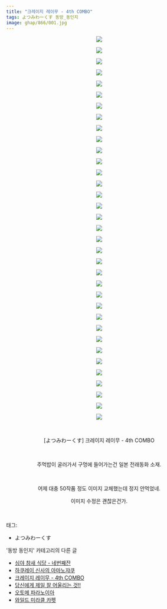 ```yaml
---
title: "크레이지 레이무 - 4th COMBO"
tags: よつみわーくす 동방_동인지
image: ghap/866/001.jpg
---
```

<div class="article">
<p style="text-align: center; clear: none; float: none;"><img src="{{ site.nasurl }}/ghap/866/001.jpg"/></p>
<p style="text-align: center; clear: none; float: none;"><img src="{{ site.nasurl }}/ghap/866/002.jpg"/></p>
<p style="text-align: center; clear: none; float: none;"><img src="{{ site.nasurl }}/ghap/866/003.jpg"/></p>
<p style="text-align: center; clear: none; float: none;"><img src="{{ site.nasurl }}/ghap/866/004.jpg"/></p>
<p style="text-align: center; clear: none; float: none;"><img src="{{ site.nasurl }}/ghap/866/005.jpg"/></p>
<p style="text-align: center; clear: none; float: none;"><img src="{{ site.nasurl }}/ghap/866/006.jpg"/></p>
<p style="text-align: center; clear: none; float: none;"><img src="{{ site.nasurl }}/ghap/866/007.jpg"/></p>
<p style="text-align: center; clear: none; float: none;"><img src="{{ site.nasurl }}/ghap/866/008.jpg"/></p>
<p style="text-align: center; clear: none; float: none;"><img src="{{ site.nasurl }}/ghap/866/009.jpg"/></p>
<p style="text-align: center; clear: none; float: none;"><img src="{{ site.nasurl }}/ghap/866/010.jpg"/></p>
<p style="text-align: center; clear: none; float: none;"><img src="{{ site.nasurl }}/ghap/866/011.jpg"/></p>
<p style="text-align: center; clear: none; float: none;"><img src="{{ site.nasurl }}/ghap/866/012.jpg"/></p>
<p style="text-align: center; clear: none; float: none;"><img src="{{ site.nasurl }}/ghap/866/013.jpg"/></p>
<p style="text-align: center; clear: none; float: none;"><img src="{{ site.nasurl }}/ghap/866/014.jpg"/></p>
<p style="text-align: center; clear: none; float: none;"><img src="{{ site.nasurl }}/ghap/866/015.jpg"/></p>
<p style="text-align: center; clear: none; float: none;"><img src="{{ site.nasurl }}/ghap/866/016.jpg"/></p>
<p style="text-align: center; clear: none; float: none;"><img src="{{ site.nasurl }}/ghap/866/017.jpg"/></p>
<p style="text-align: center; clear: none; float: none;"><img src="{{ site.nasurl }}/ghap/866/018.jpg"/></p>
<p style="text-align: center; clear: none; float: none;"><img src="{{ site.nasurl }}/ghap/866/019.jpg"/></p>
<p style="text-align: center; clear: none; float: none;"><img src="{{ site.nasurl }}/ghap/866/020.jpg"/></p>
<p style="text-align: center; clear: none; float: none;"><img src="{{ site.nasurl }}/ghap/866/021.jpg"/></p>
<p style="text-align: center; clear: none; float: none;"><img src="{{ site.nasurl }}/ghap/866/022.jpg"/></p>
<p style="text-align: center; clear: none; float: none;"><img src="{{ site.nasurl }}/ghap/866/023.jpg"/></p>
<p style="text-align: center; clear: none; float: none;"><img src="{{ site.nasurl }}/ghap/866/024.jpg"/></p>
<p style="text-align: center; clear: none; float: none;"><img src="{{ site.nasurl }}/ghap/866/025.jpg"/></p>
<p style="text-align: center; clear: none; float: none;"><img src="{{ site.nasurl }}/ghap/866/026.jpg"/></p>
<p style="text-align: center; clear: none; float: none;"><img src="{{ site.nasurl }}/ghap/866/027.jpg"/></p>
<p style="text-align: center; clear: none; float: none;"><img src="{{ site.nasurl }}/ghap/866/028.jpg"/></p>
<p style="text-align: center; clear: none; float: none;"><img src="{{ site.nasurl }}/ghap/866/029.jpg"/></p>
<p style="text-align: center; clear: none; float: none;"><img src="{{ site.nasurl }}/ghap/866/030.jpg"/></p>
<p style="text-align: center; clear: none; float: none;"><img src="{{ site.nasurl }}/ghap/866/031.jpg"/></p>
<p style="text-align: center; clear: none; float: none;"><img src="{{ site.nasurl }}/ghap/866/032.jpg"/></p>
<p style="text-align: center; clear: none; float: none;"><img src="{{ site.nasurl }}/ghap/866/033.jpg"/></p>
<p style="text-align: center; clear: none; float: none;"><img src="{{ site.nasurl }}/ghap/866/034.jpg"/></p>
<p style="text-align: center; clear: none; float: none;"><img src="{{ site.nasurl }}/ghap/866/035.jpg"/></p>
<p style="text-align: center; clear: none; float: none;"><br/></p>
<p style="text-align: center; clear: none; float: none;">[よつみわーくす] 크레이지 레이무 - 4th COMBO</p>
<p style="text-align: center; clear: none; float: none;"><br/></p>
<p style="text-align: center; clear: none; float: none;">주먹밥이 굴러가서 구멍에 들어가는건 일본 전래동화 소재.</p>
<p style="text-align: center; clear: none; float: none;"><br/></p>
<p style="text-align: center; clear: none; float: none;">어제 대충 50작품 정도 이미지 교체했는데 정지 안먹었네.</p>
<p style="text-align: center; clear: none; float: none;">이미지 수정은 괜찮은건가.</p>
<p><br/></p>
</div><div class="tagTrail">
<p>태그: </p>
<ul>
<li>よつみわーくす</li>
</ul>
</div><div class="another">
<p>'동방 동인지' 카테고리의 다른 글</p>
<ul>
<li><a href="/2016-07-15-ghap_868">심야 참새 식당 - 네번째잔</a></li>
<li><a href="/2016-07-15-ghap_867">하쿠레이 신사의 아마노쟈쿠</a></li>
<li><a href="/2016-07-15-ghap_866">크레이지 레이무 - 4th COMBO</a></li>
<li><a href="/2016-07-14-ghap_863">당신에게 제일 잘 어울리는 것!!</a></li>
<li><a href="/2016-07-14-ghap_862">오토메 파라노이아</a></li>
<li><a href="/2016-07-14-ghap_861">와일드 미라클 카펫</a></li>
</ul>
</div><div class="cb_module cb_fluid">
<div class="cb_wrt cb_profile">
</div><!-- commentList close -->
</div>